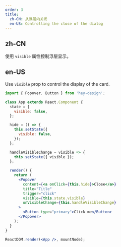 ```yaml
---
order: 3
title:
  zh-CN: 从浮层内关闭
  en-US: Controlling the close of the dialog
---
```


## zh-CN

使用 `visible` 属性控制浮层显示。

## en-US

Use `visible` prop to control the display of the card.

```jsx
import { Popover, Button } from 'hey-design';

class App extends React.Component {
  state = {
    visible: false,
  };

  hide = () => {
    this.setState({
      visible: false,
    });
  };

  handleVisibleChange = visible => {
    this.setState({ visible });
  };

  render() {
    return (
      <Popover
        content={<a onClick={this.hide}>Close</a>}
        title="Title"
        trigger="click"
        visible={this.state.visible}
        onVisibleChange={this.handleVisibleChange}
      >
        <Button type="primary">Click me</Button>
      </Popover>
    );
  }
}

ReactDOM.render(<App />, mountNode);
```

